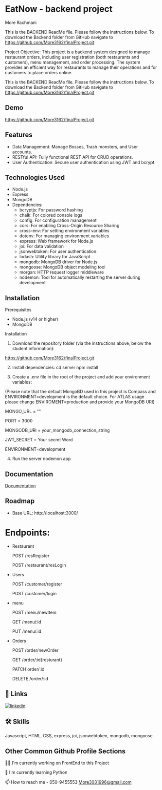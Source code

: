 
# EatNow - backend project
More Rachmani

This is the BACKEND ReadMe file.
Please follow the instructions below.
To download the Backend folder from GitHub navigate to https://github.com/More3162/finalProject.git


Project Objective:
This project is a backend system designed to manage restaurant orders, including user registration (both restaurants and customers), menu management, and order processing. The system provides an efficient way for restaurants to manage their operations and for customers to place orders online.

This is the BACKEND ReadMe file.
Please follow the instructions below.
To download the Backend folder from GitHub navigate to https://github.com/More3162/finalProject.git



## Demo

https://github.com/More3162/finalProject.git


## Features

* Data Management: Manage Bosses, Trash monsters, and User accounts.
* RESTful API: Fully functional REST API for CRUD operations.
* User Authentication: Secure user authentication using JWT and bcrypt.


## Technologies Used

* Node.js
* Express
* MongoDB
* Dependencies:
    - bcryptjs: For password hashing
    - chalk: For colored console logs
    - config: For configuration management
    - cors: For enabling Cross-Origin Resource Sharing
    - cross-env: For setting environment variables
    - dotenv: For managing environment variables
    - express: Web framework for Node.js
    - joi: For data validation
    - jsonwebtoken: For user authentication
    - lodash: Utility library for JavaScript
    - mongodb: MongoDB driver for Node.js
    - mongoose: MongoDB object modeling tool
    - morgan: HTTP request logger middleware
    - nodemon: Tool for automatically restarting the server during development

## Installation

Prerequisites

* Node.js (v14 or higher)
* MongoDB

Installation

1. Download the repository folder (via the instructions above, below the student information):

https://github.com/More3162/finalProject.git

2. Install dependencies:
    cd server
    npm install

3. Create a .env file in the root of the project and add your environment variables:

(Please note that the default MongoBD used in this project is Compass and ENVIRONMENT=development is the default choice. For ATLAS usage please change ENVIROMENT=production and provide your MongoDB URI) 

MONGO_URL = ""

PORT = 3000

MONGODB_URI = your_mongodb_connection_string

JWT_SECRET = Your secret Word

ENVIRONMENT=development


4. Run the server
    nodemon app

    
## Documentation

[Documentation](https://api.postman.com/collections/37374896-9cb049e5-4dde-4abf-8f55-2131f9d0e0d0?access_key=PMAT-01JAYZK0G6MMYNZKM0WGTT15HH)


## Roadmap

* Base URL: http://localhost:3000/
# Endpoints:

- Restaurant

    POST /resRegister

    POST /restaurant/resLogin

- Users

    POST /customer/register

    POST /customer/login

- menu

    POST /menu/newItem

    GET /menu/:id

    PUT /menu/:id
- Orders

    POST /order/newOrder

    GET /order/:id{resturant}

    PATCH order/:id
    
    DELETE /order/:id



## 🔗 Links
[![linkedin](https://img.shields.io/badge/linkedin-0A66C2?style=for-the-badge&logo=linkedin&logoColor=white)](https://www.linkedin.com/in/mor-rachmani/)


## 🛠 Skills
Javascript, HTML, CSS, express, joi, jsonwebtoken, mongodb, mongoose.

## Other Common Github Profile Sections
👩‍💻 I'm currently working on FrontEnd to this Project

🧠 I'm currently learning Python

📫 How to reach me - 
050-9455553
More3031996@gmail.com


